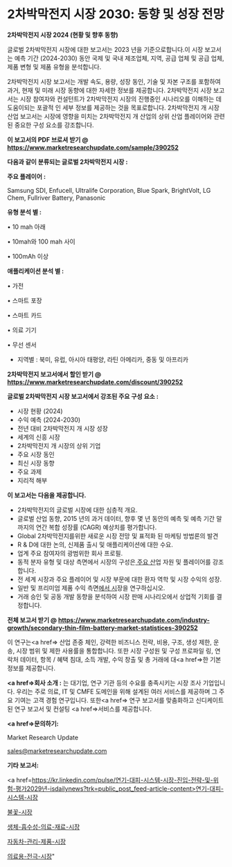 # 2차박막전지 시장 2030: 동향 및 성장 전망

<strong>2차박막전지 시장 2024 (현황 및 향후 동향)</strong>

글로벌 2차박막전지 시장에 대한 보고서는 2023 년을 기준으로합니다.이 시장 보고서는 예측 기간 (2024-2030) 동안 국제 및 국내 제조업체, 지역, 공급 업체 및 공급 업체, 제품 변형 및 제품 유형을 분석합니다.

2차박막전지 시장 보고서는 개발 속도, 용량, 성장 동인, 기술 및 자본 구조를 포함하여 과거, 현재 및 미래 시장 동향에 대한 자세한 정보를 제공합니다. 2차박막전지 시장 보고서는 시장 참여자와 컨설턴트가 2차박막전지 시장의 진행중인 시나리오를 이해하는 데 도움이되는 포괄적 인 세부 정보를 제공하는 것을 목표로합니다. 2차박막전지 개 시장 산업 보고서는 시장에 영향을 미치는 2차박막전지 개 산업의 상위 산업 플레이어와 관련된 중요한 구성 요소를 강조합니다.



<strong>이 보고서의 PDF 브로셔 받기 @ <a href=https://www.marketresearchupdate.com/sample/390252>https://www.marketresearchupdate.com/sample/390252</a></strong>



<strong>다음과 같이 분류되는 글로벌 2차박막전지 시장 :</strong>



<strong>주요 플레이어 :</strong>

Samsung SDI, Enfucell, Ultralife Corporation, Blue Spark, BrightVolt, LG Chem, Fullriver Battery, Panasonic



<strong>유형 분석 별 :</strong>

• 10 mah 아래

• 10mah와 100 mah 사이

• 100mAh 이상



<strong>애플리케이션 분석 별 :</strong>

• 가전

• 스마트 포장

• 스마트 카드

• 의료 기기

• 무선 센서

<ul>
  <li>지역별 : 북미, 유럽, 아시아 태평양, 라틴 아메리카, 중동 및 아프리카</li>
</ul>


<strong>2차박막전지 보고서에서 할인 받기 @ <a href=https://www.marketresearchupdate.com/discount/390252>https://www.marketresearchupdate.com/discount/390252</a></strong>



<strong>글로벌 2차박막전지 시장 보고서에서 강조된 주요 구성 요소 :</strong>
<ul>
  <li>시장 현황 (2024)</li>
  <li>수익 예측 (2024-2030)</li>
  <li>전년 대비 2차박막전지 개 시장 성장</li>
  <li>세계의 신흥 시장</li>
  <li>2차박막전지 개 시장의 상위 기업</li>
  <li>주요 시장 동인</li>
  <li>최신 시장 동향</li>
  <li>주요 과제</li>
  <li>지리적 해부</li>
</ul>


<strong>이 보고서는 다음을 제공합니다.</strong>
<ul>
  <li>2차박막전지의 글로벌 시장에 대한 심층적 개요.</li>
  <li>글로벌 산업 동향, 2015 년의 과거 데이터, 향후 몇 년 동안의 예측 및 예측 기간 말까지의 연간 복합 성장률 (CAGR) 예상치를 평가합니다.</li>
  <li>Global 2차박막전지를위한 새로운 시장 전망 및 표적화 된 마케팅 방법론의 발견</li>
  <li>R &amp; D에 대한 논의, 신제품 출시 및 애플리케이션에 대한 수요.</li>
  <li>업계 주요 참여자의 광범위한 회사 프로필.</li>
  <li>동적 분자 유형 및 대상 측면에서 시장의 구성은<a href=> 주요 산</a>업 자원 및 플레이어를 강조합니다.</li>
  <li>전 세계 시장과 주요 플레이어 및 시장 부문에 대한 환자 역학 및 시장 수익의 성장.</li>
  <li>일반 및 프리미엄 제품 수익 측면<a href=>에서 시</a>장을 연구하십시오.</li>
  <li>거래 승인 및 공동 개발 동향을 분석하여 시장 판매 시나리오에서 상업적 기회를 결정합니다.</li>
</ul>



<strong>전체 보고서 받기 @ <a href=https://www.marketresearchupdate.com/industry-growth/secondary-thin-film-battery-market-statistices-390252>https://www.marketresearchupdate.com/industry-growth/secondary-thin-film-battery-market-statistices-390252</a></strong>

이 연구는<a href=> 산업 존중</a> 체인, 강력한 비즈니스 전략, 비용, 구조, 생성 제한, 운송, 시장 범위 및 제한 사용률을 통합합니다. 또한 시장 구성원 및 구성 프로파일 링, 연락처 데이터, 항목 / 혜택 침대, 소득 개발, 수익 창출 및 총 거래에 대<a href=>한 기본 </a>정보를 제공합니다.



<strong><a href=>회사 소</a>개 :</strong>
는 대기업, 연구 기관 등의 수요를 충족시키는 시장 조사 기업입니다. 우리는 주로 의료, IT 및 CMFE 도메인을 위해 설계된 여러 서비스를 제공하며 그 주요 기여는 고객 경험 연구입니다. 또한<a href=> 연구 보</a>고서를 맞춤화하고 신디케이트 된 연구 보고서 및 컨설팅 <a href=>서비스</a>를 제공합니다.



<strong><a href=>문의하기:</a></strong>

Market Research Update

sales@marketresearchupdate.com



<strong>기타 보고서:</strong>

<a href=https://kr.linkedin.com/pulse/연기-대피-시스템-시장-진입-전략-및-위험-평가2029년-isdailynews?trk=public_post_feed-article-content>연기-대피-시스템-시장</a>

<a href=https://www.linkedin.com/pulse/불꽃-시장-규모-및-성장-2023-consumer-connection-compendium-ana/>불꽃-시장</a>

<a href=https://www.linkedin.com/pulse/생체-흡수성-의료-재료-시장-규모-및-성장-2023-consumer-connection-compendium-ana-naa3f/>생체-흡수성-의료-재료-시장</a>

<a href=https://www.linkedin.com/pulse/자동차-관리-제품-시장-규모-및-성장-2023-consumer-connection-chronicles-24--a3dhf/>자동차-관리-제품-시장</a>

<a href=https://www.linkedin.com/pulse/의료용-전극-시장-규모-및-성장-2023-survey-savvy-insights-360-analysis-jqfec/>의료용-전극-시장</a>"
